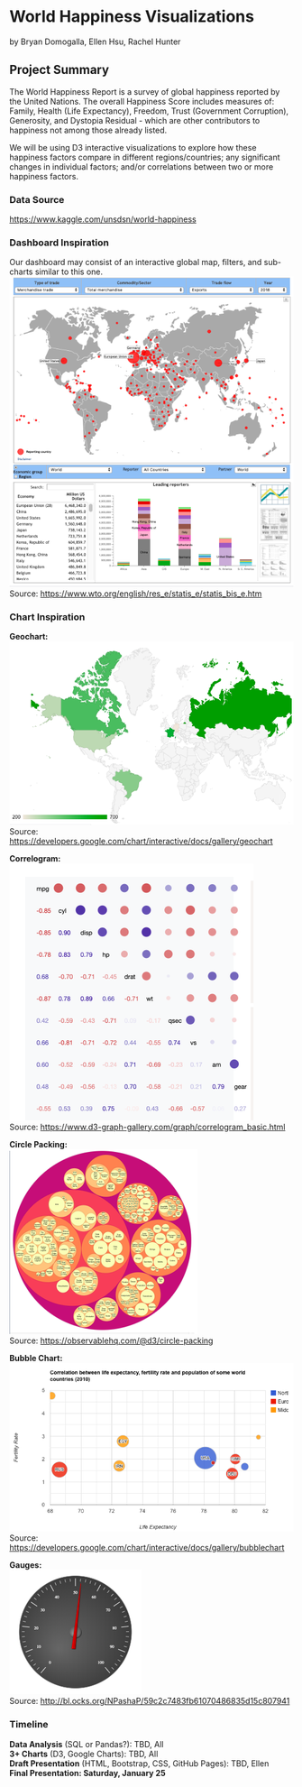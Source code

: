 # World Happiness Visualizations
by Bryan Domogalla, Ellen Hsu, Rachel Hunter

## Project Summary
The World Happiness Report is a survey of global happiness reported by the United Nations. The overall Happiness Score includes measures of: Family, Health (Life Expectancy), Freedom, Trust (Government Corruption), Generosity, and Dystopia Residual - which are other contributors to happiness not among those already listed. 

We will be using D3 interactive visualizations to explore how these happiness factors compare in different regions/countries; any significant changes in individual factors; and/or correlations between two or more happiness factors.

### Data Source
https://www.kaggle.com/unsdsn/world-happiness

### Dashboard Inspiration 
Our dashboard may consist of an interactive global map, filters, and sub-charts similar to this one.
![**Dashboard Inspo**](images/inspo-dashboard.png)<br>
Source: https://www.wto.org/english/res_e/statis_e/statis_bis_e.htm

### Chart Inspiration
**Geochart:**<br>
![Geochart](images/inspo-geochart.png)<br>
Source: https://developers.google.com/chart/interactive/docs/gallery/geochart

**Correlogram:**<br>
![Correlogram](images/inspo-correlogram.png)<br>
Source: https://www.d3-graph-gallery.com/graph/correlogram_basic.html

**Circle Packing:**<br>
![Circle Packing](images/inspo-circlepacking.png)<br>
Source: https://observablehq.com/@d3/circle-packing

**Bubble Chart:**<br>
![Bubble Chart](images/inspo-bubble.png)<br>
Source: https://developers.google.com/chart/interactive/docs/gallery/bubblechart

**Gauges:**<br>
![**Gauges**](images/inspo-gauges.png)<br>
Source: http://bl.ocks.org/NPashaP/59c2c7483fb61070486835d15c807941

### Timeline
**Data Analysis** (SQL or Pandas?): TBD, All<br>
**3+ Charts** (D3, Google Charts): TBD, All<br>
**Draft Presentation** (HTML, Bootstrap, CSS, GitHub Pages): TBD, Ellen<br>
**Final Presentation: Saturday, January 25**